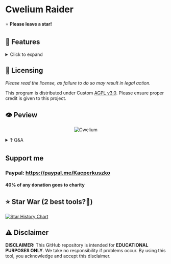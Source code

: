 # Cwelium Raider
⭐ **Please leave a star!**

## 👾 Features
<details>
<summary>Click to expand</summary>

- Fully request-based Raider
- HTTP & HTTPS proxy support
- Multi-threading support
- Joiner
- Leaver
- Spammer
- Token Checker
- Reactor
- Voice Raper
- Token Formatter
- Button Click
- Accept Rules
- Guild Check
- Bio Changer
- Onliner
- Voice Joiner
- Change Nickname
- Thread Spammer
- Typer
- Onboarding Bypass
- Call Spammer
- MassDM
- Mass Report
</details>

## 📝 Licensing
*Please read the license, as failure to do so may result in legal action.*

This program is distributed under Custom [AGPL v3.0](https://github.com/Tips-Discord/Cwelium/blob/main/LICENSE). Please ensure proper credit is given to this project.

## 👁 Peview
<p align="center">
  <img src="https://cdn.discordapp.com/attachments/1207742370200821790/1265602507036557454/image.png?ex=66a6102f&is=66a4beaf&hm=9a2cc29010d66b4c08068d9646971bd0f90556f5a38f16fe7eb894bca05d3b96&" alt="Cwelium">
</p>

<details>
<summary>❓ Q&A</summary>

- **Which version of the Discord API does Cwelium Raider use?**
  - Cwelium Raider utilizes Discord API version 9 (v9).
- **Is this the official repository?**
  - Yes, it is.
- **What solvers are available?**
  - capsolver, capmonster, 2captcha
- **What themes are available?**
  - green, red, yellow, magenta, blue, cyan, gray, white, pink, light blue, brown, black, aqua, purple, lime, orange, indigo, violet, gold, silver, teal, navy, olive, maroon, coral, salmon, khaki, orchid
- **What proxy format i put in**
  - username:password@proxy3.example.com:8080 or example.com:8080
- **If the tokens are locked can they join servers?**
  - No, they cant.
- **What is Cwelium**
  - Cwelium is a Discord raiding tool with multiple features designed for Raiding on Discord. It supports HTTP and HTTPS proxies, multi-threading, and includes functionalities like joining and leaving servers, spamming, token checking, mass DMing, and more. It uses Discord API v9 and supports various captcha solvers.

</details>

## Support me
  ### Paypal: <https://paypal.me/Kacperkuszko>
  #### 40% of any donation goes to charity

## ⭐ Star War (2 best tools?🤨)
[![Star History Chart](https://api.star-history.com/svg?repos=Tips-Discord/Cwelium,R3CI/Lime-lite&theme=dark)](https://api.star-history.com/svg?repos=Tips-Discord/Cwelium,R3CI/Lime-lite)

## ⚠️ Disclaimer

**DISCLAIMER:** This GitHub repository is intended for **EDUCATIONAL PURPOSES ONLY**. We take no responsibility if problems occur. By using this tool, you acknowledge and accept this disclaimer.
